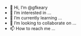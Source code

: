 - 👋 Hi, I’m @gfkeary
- 👀 I’m interested in ...
- 🌱 I’m currently learning ...
- 💞️ I’m looking to collaborate on ...
- 📫 How to reach me ...

<!---
gfkeary/gfkeary is a ✨ special ✨ repository because its `README.md` (this file) appears on your GitHub profile.
You can click the Preview link to take a look at your changes.
--->
